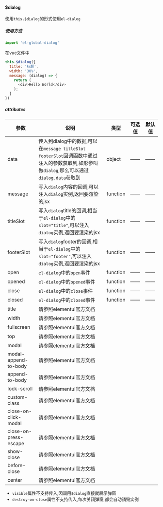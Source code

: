 #### $dialog
使用`this.$dialog`的形式使用`el-dialog`
##### 使用方法
```js
import 'el-global-dialog'
```
在vue文件中
```js
this.$dialog({
  title: '标题',
  width: '30%',
  message: (dialog) => {
    return (
      <div>Hello World</div>
    );
  }
})
```
##### attributes
参数|说明|类型|可选值|默认值
--|--|--|--|--
data|传入到dlalog中的数据,可以在`message titleSlot footerSlot`回调函数中通过注入的参数获取到,如形参叫做`dialog`,那么可以通过`dialog.data`获取到|object|——|——
message|写入`dialog`内容的回调,可以注入`dialog`实例,返回要渲染的jsx|function|——|——
titleSlot|写入`dialog`title的回调,相当于`el-dialog`中的`slot="title"`,可以注入`dialog`实例,返回要渲染的jsx|function|——|——
footerSlot|写入`dialog`footer的回调,相当于`el-dialog`中的`slot="footer"`,可以注入`dialog`实例,返回要渲染的jsx|function|——|——
open|`el-dialog`中的`open`事件|function|——|——
opened|`el-dialog`中的`opened`事件|function|——|——
close|`el-dialog`中的`close`事件|function|——|——
closed|`el-dialog`中的`closed`事件|function|——|——
title|请参照elementui官方文档
width|请参照elementui官方文档
fullscreen|请参照elementui官方文档
top|请参照elementui官方文档
modal|请参照elementui官方文档
modal-append-to-body|请参照elementui官方文档
append-to-body|请参照elementui官方文档
lock-scroll|请参照elementui官方文档
custom-class|请参照elementui官方文档
close-on-click-modal|请参照elementui官方文档
close-on-press-escape|请参照elementui官方文档
show-close|请参照elementui官方文档
before-close|请参照elementui官方文档
center|请参照elementui官方文档

* `visible`属性不支持传入,因调用`$dialog`直接就展示弹窗
* `destroy-on-close`属性不支持传入,每次关闭弹窗,都会自动销毁实例